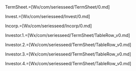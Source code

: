 TermSheet.=[Wx/com/seriesseed/TermSheet/0.md]

Invest.=[Wx/com/seriesseed/Invest/0.md]

Incorp.=[Wx/com/seriesseed/Incorp/0.md]


Investor.1.=[Wx/com/seriesseed/TermSheet/TableRow_v0.md]

Investor.2.=[Wx/com/seriesseed/TermSheet/TableRow_v0.md]

Investor.3.=[Wx/com/seriesseed/TermSheet/TableRow_v0.md]

Investor.4.=[Wx/com/seriesseed/TermSheet/TableRow_v0.md]